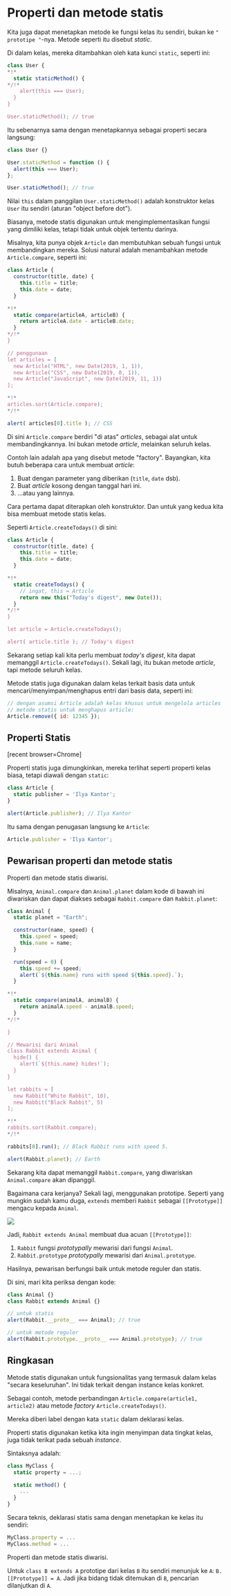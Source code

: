 # Properti dan metode statis

Kita juga dapat menetapkan metode ke fungsi kelas itu sendiri, bukan ke `" prototipe "`-nya. Metode seperti itu disebut _static_.

Di dalam kelas, mereka ditambahkan oleh kata kunci `static`, seperti ini:

```js run
class User {
*!*
  static staticMethod() {
*/!*
    alert(this === User);
  }
}

User.staticMethod(); // true
```

Itu sebenarnya sama dengan menetapkannya sebagai properti secara langsung:

```js run
class User {}

User.staticMethod = function () {
  alert(this === User);
};

User.staticMethod(); // true
```

Nilai `this` dalam panggilan `User.staticMethod()` adalah konstruktor kelas `User` itu sendiri (aturan "object before dot").

Biasanya, metode statis digunakan untuk mengimplementasikan fungsi yang dimiliki kelas, tetapi tidak untuk objek tertentu darinya.

Misalnya, kita punya objek `Article` dan membutuhkan sebuah fungsi untuk membandingkan mereka. Solusi natural adalah menambahkan metode `Article.compare`, seperti ini:

```js run
class Article {
  constructor(title, date) {
    this.title = title;
    this.date = date;
  }

*!*
  static compare(articleA, articleB) {
    return articleA.date - articleB.date;
  }
*/!*
}

// penggunaan
let articles = [
  new Article("HTML", new Date(2019, 1, 1)),
  new Article("CSS", new Date(2019, 0, 1)),
  new Article("JavaScript", new Date(2019, 11, 1))
];

*!*
articles.sort(Article.compare);
*/!*

alert( articles[0].title ); // CSS
```

Di sini `Article.compare` berdiri "di atas" _articles_, sebagai alat untuk membandingkannya. Ini bukan metode _article_, melainkan seluruh kelas.

Contoh lain adalah apa yang disebut metode "factory". Bayangkan, kita butuh beberapa cara untuk membuat _article_:

1. Buat dengan parameter yang diberikan (`title`, `date` dsb).
2. Buat _article_ kosong dengan tanggal hari ini.
3. ...atau yang lainnya.

Cara pertama dapat diterapkan oleh konstruktor. Dan untuk yang kedua kita bisa membuat metode statis kelas.

Seperti `Article.createTodays()` di sini:

```js run
class Article {
  constructor(title, date) {
    this.title = title;
    this.date = date;
  }

*!*
  static createTodays() {
    // ingat, this = Article
    return new this("Today's digest", new Date());
  }
*/!*
}

let article = Article.createTodays();

alert( article.title ); // Today's digest
```

Sekarang setiap kali kita perlu membuat _today's digest_, kita dapat memanggil `Article.createTodays()`. Sekali lagi, itu bukan metode _article_, tapi metode seluruh kelas.

Metode statis juga digunakan dalam kelas terkait basis data untuk mencari/menyimpan/menghapus entri dari basis data, seperti ini:

```js
// dengan asumsi Article adalah kelas khusus untuk mengelola articles
// metode statis untuk menghapus article:
Article.remove({ id: 12345 });
```

## Properti Statis

[recent browser=Chrome]

Properti statis juga dimungkinkan, mereka terlihat seperti properti kelas biasa, tetapi diawali dengan `static`:

```js run
class Article {
  static publisher = 'Ilya Kantor';
}

alert(Article.publisher); // Ilya Kantor
```

Itu sama dengan penugasan langsung ke `Article`:

```js
Article.publisher = 'Ilya Kantor';
```

## Pewarisan properti dan metode statis

Properti dan metode statis diwarisi.

Misalnya, `Animal.compare` dan `Animal.planet` dalam kode di bawah ini diwariskan dan dapat diakses sebagai `Rabbit.compare` dan `Rabbit.planet`:

```js run
class Animal {
  static planet = "Earth";

  constructor(name, speed) {
    this.speed = speed;
    this.name = name;
  }

  run(speed = 0) {
    this.speed += speed;
    alert(`${this.name} runs with speed ${this.speed}.`);
  }

*!*
  static compare(animalA, animalB) {
    return animalA.speed - animalB.speed;
  }
*/!*

}

// Mewarisi dari Animal
class Rabbit extends Animal {
  hide() {
    alert(`${this.name} hides!`);
  }
}

let rabbits = [
  new Rabbit("White Rabbit", 10),
  new Rabbit("Black Rabbit", 5)
];

*!*
rabbits.sort(Rabbit.compare);
*/!*

rabbits[0].run(); // Black Rabbit runs with speed 5.

alert(Rabbit.planet); // Earth
```

Sekarang kita dapat memanggil `Rabbit.compare`, yang diwariskan `Animal.compare` akan dipanggil.

Bagaimana cara kerjanya? Sekali lagi, menggunakan prototipe. Seperti yang mungkin sudah kamu duga, `extends` memberi `Rabbit` sebagai `[[Prototype]]` mengacu kepada `Animal`.

![](animal-rabbit-static.svg)

Jadi, `Rabbit extends Animal` membuat dua acuan `[[Prototype]]`:

1. `Rabbit` fungsi _prototypally_ mewarisi dari fungsi `Animal`.
2. `Rabbit.prototype` _prototypally_ mewarisi dari `Animal.prototype`.

Hasilnya, pewarisan berfungsi baik untuk metode reguler dan statis.

Di sini, mari kita periksa dengan kode:

```js run
class Animal {}
class Rabbit extends Animal {}

// untuk statis
alert(Rabbit.__proto__ === Animal); // true

// untuk metode reguler
alert(Rabbit.prototype.__proto__ === Animal.prototype); // true
```

## Ringkasan

Metode statis digunakan untuk fungsionalitas yang termasuk dalam kelas "secara keseluruhan". Ini tidak terkait dengan instance kelas konkret.

Sebagai contoh, metode perbandingan `Article.compare(article1, article2)` atau metode _factory_ `Article.createTodays()`.

Mereka diberi label dengan kata `static` dalam deklarasi kelas.

Properti statis digunakan ketika kita ingin menyimpan data tingkat kelas, juga tidak terikat pada sebuah _instance_.

Sintaksnya adalah:

```js
class MyClass {
  static property = ...;

  static method() {
    ...
  }
}
```

Secara teknis, deklarasi statis sama dengan menetapkan ke kelas itu sendiri:

```js
MyClass.property = ...
MyClass.method = ...
```

Properti dan metode statis diwarisi.

Untuk `class B extends A` prototipe dari kelas `B` itu sendiri menunjuk ke `A`: `B.[[Prototype]] = A`. Jadi jika bidang tidak ditemukan di `B`, pencarian dilanjutkan di `A`.
